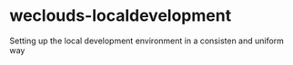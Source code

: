 # weclouds-localdevelopment
Setting up the local development environment in a consisten and uniform way
